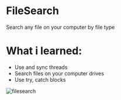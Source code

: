 # FileSearch
Search any file on your computer by file type

<h1>What i learned:</h1>

<ul>
  <li>Use and sync threads</li>
  <li>Search files on your computer drives</li>
  <li>Use try, catch blocks</li>
</ul>

![filesearch](https://user-images.githubusercontent.com/35290383/60901249-4c36a100-a276-11e9-9e06-229851243734.PNG)
